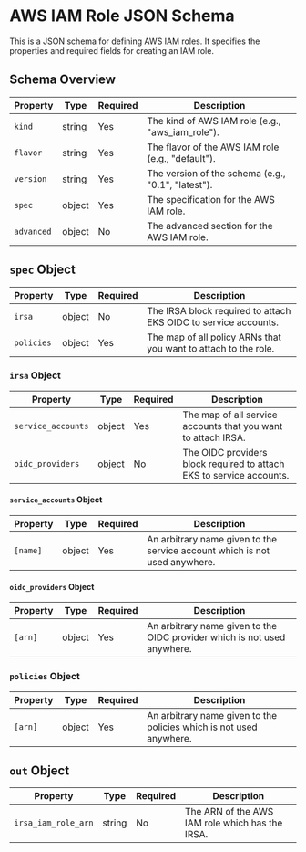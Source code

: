 # AWS IAM Role JSON Schema

This is a JSON schema for defining AWS IAM roles. It specifies the properties and required fields for creating an IAM role.

## Schema Overview

| Property    | Type   | Required | Description                                                      |
|-------------|--------|----------|------------------------------------------------------------------|
| `kind`      | string | Yes      | The kind of AWS IAM role (e.g., "aws_iam_role").                  |
| `flavor`    | string | Yes      | The flavor of the AWS IAM role (e.g., "default").                |
| `version`   | string | Yes      | The version of the schema (e.g., "0.1", "latest").               |
| `spec`      | object | Yes      | The specification for the AWS IAM role.                           |
| `advanced`  | object | No       | The advanced section for the AWS IAM role.                        |

## `spec` Object

| Property           | Type   | Required | Description                                                            |
|--------------------|--------|----------|------------------------------------------------------------------------|
| `irsa`             | object | No       | The IRSA block required to attach EKS OIDC to service accounts.       |
| `policies`         | object | Yes      | The map of all policy ARNs that you want to attach to the role.       |

### `irsa` Object

| Property              | Type   | Required | Description                                                                    |
|-----------------------|--------|----------|--------------------------------------------------------------------------------|
| `service_accounts`    | object | Yes      | The map of all service accounts that you want to attach IRSA.                   |
| `oidc_providers`      | object | No      | The OIDC providers block required to attach EKS to service accounts.           |

#### `service_accounts` Object

| Property            | Type   | Required | Description                                                                 |
|---------------------|--------|----------|-----------------------------------------------------------------------------|
| `[name]`            | object | Yes      | An arbitrary name given to the service account which is not used anywhere.  |

#### `oidc_providers` Object

| Property            | Type   | Required | Description                                                            |
|---------------------|--------|----------|------------------------------------------------------------------------|
| `[arn]`             | object | Yes      | An arbitrary name given to the OIDC provider which is not used anywhere. |

### `policies` Object

| Property      | Type   | Required | Description                                                    |
|---------------|--------|----------|----------------------------------------------------------------|
| `[arn]`       | object | Yes      | An arbitrary name given to the policies which is not used anywhere. |

## `out` Object

| Property           | Type   | Required | Description                                                 |
|--------------------|--------|----------|-------------------------------------------------------------|
| `irsa_iam_role_arn`| string | No       | The ARN of the AWS IAM role which has the IRSA.            |
